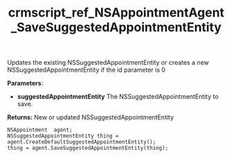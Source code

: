 ﻿---
title: crmscript_ref_NSAppointmentAgent_SaveSuggestedAppointmentEntity
description: NSSuggestedAppointmentEntity SaveSuggestedAppointmentEntity(NSSuggestedAppointmentEntity suggestedAppointmentEntity);
intellisense: NSAppointmentAgent.SaveSuggestedAppointmentEntity
keywords: NSAppointmentAgent,SaveSuggestedAppointmentEntity
so.topic: reference
---
	  
Updates the existing NSSuggestedAppointmentEntity or creates a new NSSuggestedAppointmentEntity if the id parameter is 0
	  
**Parameters**:
 - **suggestedAppointmentEntity** The NSSuggestedAppointmentEntity to save.

**Returns:** New or updated NSSuggestedAppointmentEntity

```crmscript
NSAppointment  agent;
NSSuggestedAppointmentEntity thing = agent.CreateDefaultSuggestedAppointmentEntity();
thing = agent.SaveSuggestedAppointmentEntity(thing);
```

